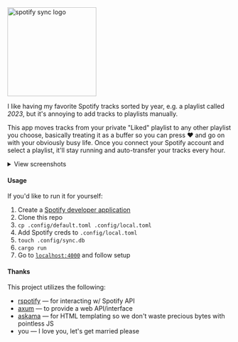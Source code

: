 <img src="https://github.com/zaknesler/spotify-sync/assets/7189795/5720db41-ea10-4b60-80a6-ca66d1858e9b" alt="spotify sync logo" width="200">

I like having my favorite Spotify tracks sorted by year, e.g. a playlist called *2023*, but it's annoying to add tracks to playlists manually.

This app moves tracks from your private "Liked" playlist to any other playlist you choose, basically treating it as a buffer so you can press ❤️ and go on with your obviously busy life. Once you connect your Spotify account and select a playlist, it'll stay running and auto-transfer your tracks every hour.

<details>
  <summary>View screenshots</summary>

  <img src="https://github.com/zaknesler/spotify-sync/assets/7189795/aa849b2f-d970-45e3-80b2-3221b23b8a63" alt="app screenshot" width="450">
</details>

#### Usage

If you'd like to run it for yourself:

1. Create a [Spotify developer application](https://developer.spotify.com/dashboard)
1. Clone this repo
1. `cp .config/default.toml .config/local.toml`
1. Add Spotify creds to `.config/local.toml`
1. `touch .config/sync.db`
1. `cargo run`
1. Go to [`localhost:4000`](http://localhost:4000) and follow setup

#### Thanks

This project utilizes the following:

- [rspotify](https://github.com/ramsayleung/rspotify) — for interacting w/ Spotify API
- [axum](https://github.com/tokio-rs/axum) — to provide a web API/interface
- [askama](https://github.com/djc/askama) — for HTML templating so we don't waste precious bytes with pointless JS
- you — I love you, let's get married please
